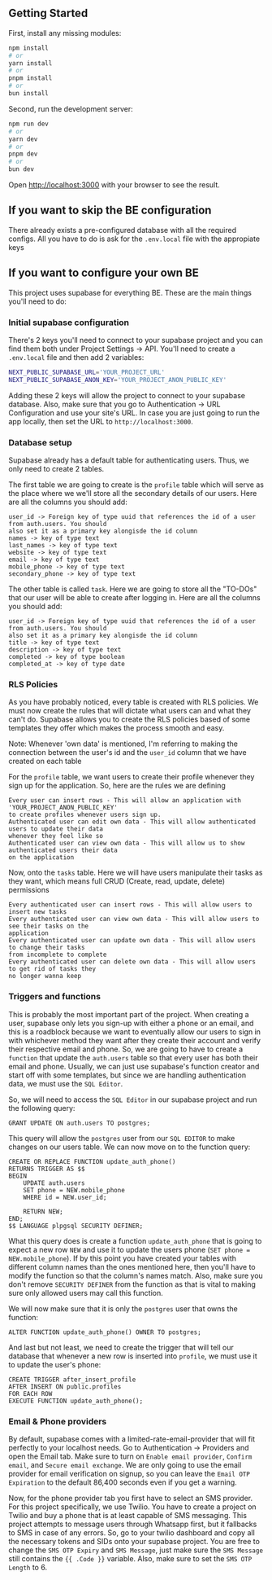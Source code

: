 ## Getting Started

First, install any missing modules:

```bash
npm install
# or
yarn install
# or
pnpm install
# or
bun install
```

Second, run the development server:

```bash
npm run dev
# or
yarn dev
# or
pnpm dev
# or
bun dev
```

Open [http://localhost:3000](http://localhost:3000) with your browser to see the result. 

## If you want to skip the BE configuration

There already exists a pre-configured database with all the required configs. All you have
to do is ask for the ```.env.local``` file with the appropiate keys

## If you want to configure your own BE

This project uses supabase for everything BE. These are the main things you'll need to do:

### Initial supabase configuration

There's 2 keys you'll need to connect to your supabase project and you can find them both under
Project Settings -> API. You'll need to create a ```.env.local``` file and then add 2 variables:

```bash
NEXT_PUBLIC_SUPABASE_URL='YOUR_PROJECT_URL'
NEXT_PUBLIC_SUPABASE_ANON_KEY='YOUR_PROJECT_ANON_PUBLIC_KEY'
```

Adding these 2 keys will allow the project to connect to your supabase database. Also, make sure
that you go to Authentication -> URL Configuration and use your site's URL. In case you are just
going to run the app locally, then set the URL to ```http://localhost:3000```.

### Database setup

Supabase already has a default table for authenticating users. Thus, we only need to create 2 tables.

The first table we are going to create is the ```profile``` table which will serve as the place
where we we'll store all the secondary details of our users. Here are all the columns you should add:

```
user_id -> Foreign key of type uuid that references the id of a user from auth.users. You should
also set it as a primary key alongisde the id column
names -> key of type text
last_names -> key of type text
website -> key of type text
email -> key of type text
mobile_phone -> key of type text
secondary_phone -> key of type text
```

The other table is called ```task```. Here we are going to store all the "TO-DOs" that our user
will be able to create after logging in. Here are all the columns you should add:

```
user_id -> Foreign key of type uuid that references the id of a user from auth.users. You should
also set it as a primary key alongisde the id column
title -> key of type text
description -> key of type text
completed -> key of type boolean
completed_at -> key of type date
```

### RLS Policies

As you have probably noticed, every table is created with RLS policies. We must now create the rules
that will dictate what users can and what they can't do. Supabase allows you to create the RLS 
policies based of some templates they offer which makes the process smooth and easy.

Note: Whenever 'own data' is mentioned, I'm referring to making the connection between the user's id
and the ```user_id``` column that we have created on each table

For the ```profile``` table, we want users to create their profile whenever they sign up for the 
application. So, here are the rules we are defining

```
Every user can insert rows - This will allow an application with 'YOUR_PROJECT_ANON_PUBLIC_KEY'
to create profiles whenever users sign up.
Authenticated user can edit own data - This will allow authenticated users to update their data
whenever they feel like so
Authenticated user can view own data - This will allow us to show authenticated users their data
on the application
```

Now, onto the ```tasks``` table. Here we will have users manipulate their tasks as they want, which
means full CRUD (Create, read, update, delete) permissions

```
Every authenticated user can insert rows - This will allow users to insert new tasks
Every authenticated user can view own data - This will allow users to see their tasks on the
application
Every authenticated user can update own data - This will allow users to change their tasks
from incomplete to complete
Every authenticated user can delete own data - This will allow users to get rid of tasks they
no longer wanna keep
```

### Triggers and functions

This is probably the most important part of the project. When creating a user, supabase only
lets you sign-up with either a phone or an email, and this is a roadblock because we want to
eventually allow our users to sign in with whichever method they want after they create their
account and verify their respective email and phone. So, we are going to have to create a 
```function``` that update the ```auth.users``` table so that every user has both their
email and phone. Usually, we can just use supabase's function creator and start off with some
templates, but since we are handling authentication data, we must use the ```SQL Editor```.

So, we will need to access the ```SQL Editor``` in our supabase project and run the following
query:

```
GRANT UPDATE ON auth.users TO postgres;
```

This query will allow the ```postgres``` user from our ```SQL EDITOR``` to make changes on our users
table. We can now move on to the function query:

```
CREATE OR REPLACE FUNCTION update_auth_phone()
RETURNS TRIGGER AS $$
BEGIN
    UPDATE auth.users
    SET phone = NEW.mobile_phone
    WHERE id = NEW.user_id;

    RETURN NEW;
END;
$$ LANGUAGE plpgsql SECURITY DEFINER;
```

What this query does is create a function ```update_auth_phone``` that is going to expect a new
row ```NEW``` and use it to update the users phone (```SET phone = NEW.mobile_phone```). If by 
this point you have created your tables with different column names than the ones mentioned here, 
then you'll have to modify the function so that the column's names match. Also, make sure you
don't remove ```SECURITY DEFINER``` from the function as that is vital to making sure only 
allowed users may call this function. 

We will now make sure that it is only the ```postgres``` user that owns the function:

```
ALTER FUNCTION update_auth_phone() OWNER TO postgres;
```

And last but not least, we need to create the trigger that will tell our database that whenever
a new row is inserted into ```profile```, we must use it to update the user's phone:

```
CREATE TRIGGER after_insert_profile
AFTER INSERT ON public.profiles
FOR EACH ROW
EXECUTE FUNCTION update_auth_phone();
```

### Email & Phone providers

By default, supabase comes with a limited-rate-email-provider that will fit perfectly to your
localhost needs. Go to Authentication -> Providers and open the Email tab. Make sure to turn
on ```Enable email provider```, ```Confirm email```, and ```Secure email exchange```. We are
only going to use the email provider for email verification on signup, so you can leave the
```Email OTP Expiration``` to the default 86,400 seconds even if you get a warning. 

Now, for the phone provider tab you first have to select an SMS provider. For this project
specifically, we use Twilio. You have to create a project on Twilio and buy a phone that is
at least capable of SMS messaging. This project attempts to message users through Whatsapp
first, but it fallbacks to SMS in case of any errors. So, go to your twilio dashboard and
copy all the necessary tokens and SIDs onto your supabase project. You are free to change the
```SMS OTP Expiry``` and ```SMS Message```, just make sure the ```SMS Message``` still contains
the ```{{ .Code }}``` variable. Also, make sure to set the ```SMS OTP Length``` to 6.